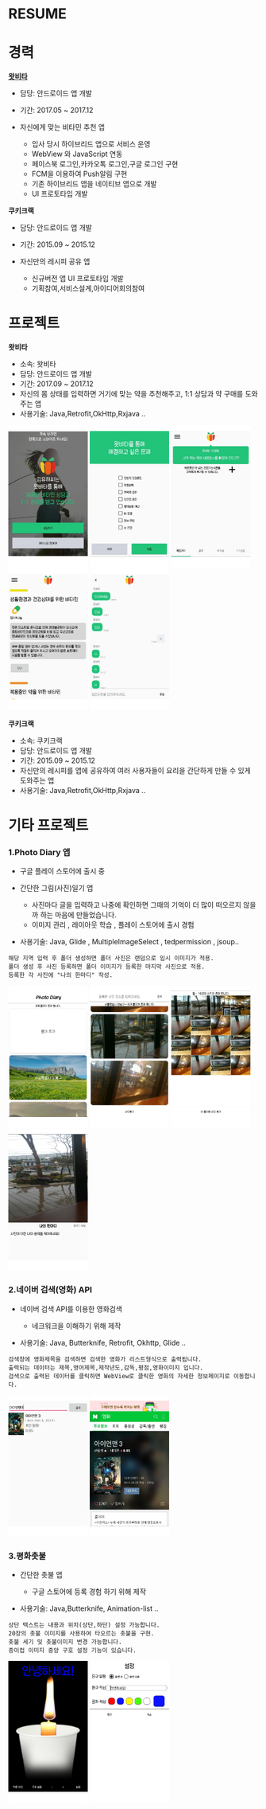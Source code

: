 # RESUME


# 경력

**[왓비타](http://www.whatvita.kr)**

* 담당: 안드로이드 앱 개발
* 기간: 2017.05 ~ 2017.12
* 자신에게 맞는 비타민 추천 앱

  - 입사 당시 하이브리드 앱으로 서비스 운영
  - WebView 와 JavaScript 연동 
  - 페이스북 로그인,카카오톡 로그인,구글 로그인 구현 
  - FCM을 이용하여 Push알림 구현
  - 기존 하이브리드 앱을 네이티브 앱으로 개발
  - UI 프로토타입 개발



**쿠키크랙**

* 담당: 안드로이드 앱 개발
* 기간: 2015.09 ~ 2015.12
* 자신만의 레시피 공유 앱

  - 신규버전 앱 UI 프로토타입 개발
  - 기획참여,서비스설계,아이디어회의참여



# 프로젝트


**왓비타**

* 소속: 왓비타
* 담당: 안드로이드 앱 개발
* 기간: 2017.09 ~ 2017.12
* 자신의 몸 상태를 입력하면 거기에 맞는 약을 추천해주고, 1:1 상담과 약 구매를 도와주는 앱
* 사용기술: Java,Retrofit,OkHttp,Rxjava ..

<img src="images/whatvita_01.png" width="160"/> <img src="images/whatvita_02.png" width="160"/>
<img src="images/whatvita_03.png" width="160"/> <img src="images/whatvita_04.png" width="160"/>
<img src="images/whatvita_05.png" width="160"/>



**쿠키크랙**

* 소속: 쿠키크랙
* 담당: 안드로이드 앱 개발
* 기간: 2015.09 ~ 2015.12
* 자신만의 레시피를 앱에 공유하여 여러 사용자들이 요리을 간단하게 만들 수 있게 도와주는 앱
* 사용기술: Java,Retrofit,OkHttp,Rxjava ..




# 기타 프로젝트




### 1.Photo Diary 앱 

* 구글 플레이 스토어에 출시 중

* 간단한 그림(사진)일기 앱
	* 사진마다 글을 입력하고 나중에 확인하면 그때의 기억이 더 많이 떠오르지 않을까 하는 마음에 만들었습니다.
	* 이미지 관리 , 레이아웃 학습 , 플레이 스토어에 출시 경험

* 사용기술: Java, Glide , MultipleImageSelect , tedpermission , jsoup..
<!-- 앱 설명 -->
	
	해당 지역 입력 후 폴더 생성하면 폴더 사진은 랜덤으로 임시 이미지가 적용.
	폴더 생성 후 사진 등록하면 폴더 이미지가 등록한 마지막 사진으로 적용.
	등록한 각 사진에 "나의 한마디" 작성.


<img src="images/Screenshot_20190704-210747.png" width="160"/> <img src="images/Screenshot_20190704-210823.png" width="160"/> <img src="images/Screenshot_20190704-210839.png" width="160"/> <img src="images/Screenshot_20190704-210856.png" width="160"/> 



### 2.네이버 검색(영화) API

* 네이버 검색 API를 이용한 영화검색
	* 네크워크을 이해하기 위해 제작

* 사용기술: Java, Butterknife, Retrofit, Okhttp, Glide ..
<!-- 앱 설명 -->
	
	검색창에 영화제목을 검색하면 검색한 영화가 리스트형식으로 출력됩니다.
	출력되는 데이터는 제목,영어제목,제작년도,감독,평점,영화이미지 입니다.
	검색으로 출력된 데이터를 클릭하면 WebView로 클릭한 영화의 자세한 정보페이지로 이동합니다.


<img src="images/naver_search_01.png" width="160"/> <img src="images/naver_search_02.png" width="160"/>



### 3.평화촛불

* 간단한 촛불 앱
	* 구글 스토어에 등록 경험 하기 위해 제작

* 사용기술: Java,Butterknife, Animation-list ..
<!-- 앱 설명 -->

	상단 텍스트는 내용과 위치(상단,하단) 설정 가능합니다.
	20장의 촛불 이미지를 사용하여 타오르는 촛불을 구현.
	촛불 세기 및 촛불이미지 변경 가능합니다.
	종이컵 이미지 중앙 구호 설정 기능이 있습니다.


<img src="images/candlelight_01.png" width="160"/> <img src="images/candlelight_02.png" width="160"/>









